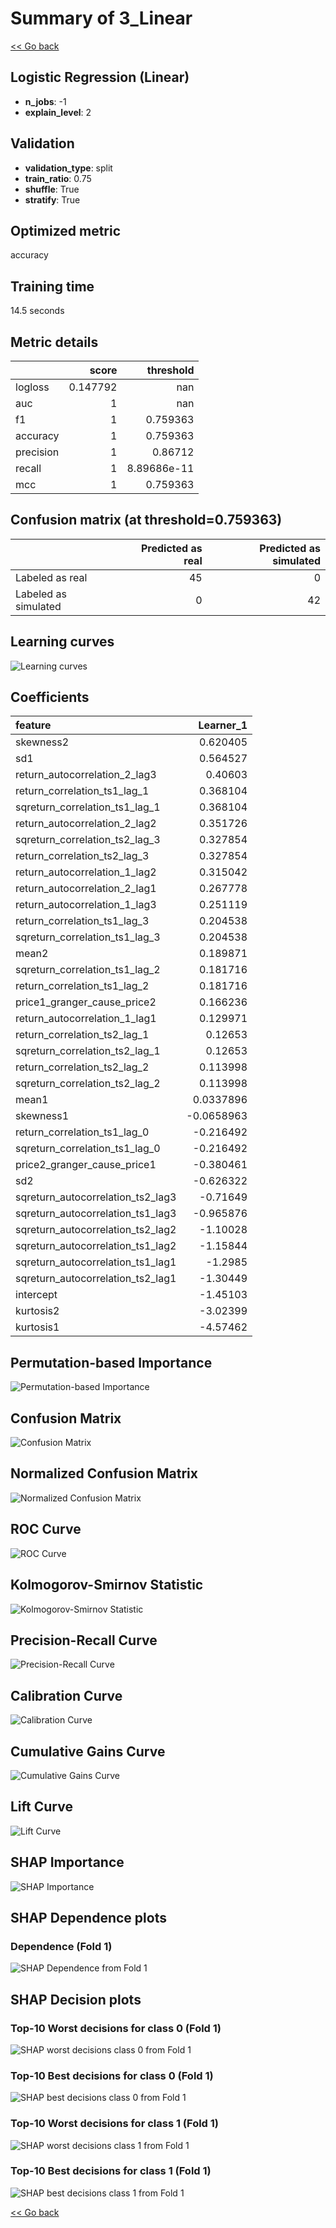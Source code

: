 # Summary of 3_Linear

[<< Go back](../README.md)


## Logistic Regression (Linear)
- **n_jobs**: -1
- **explain_level**: 2

## Validation
 - **validation_type**: split
 - **train_ratio**: 0.75
 - **shuffle**: True
 - **stratify**: True

## Optimized metric
accuracy

## Training time

14.5 seconds

## Metric details
|           |    score |     threshold |
|:----------|---------:|--------------:|
| logloss   | 0.147792 | nan           |
| auc       | 1        | nan           |
| f1        | 1        |   0.759363    |
| accuracy  | 1        |   0.759363    |
| precision | 1        |   0.86712     |
| recall    | 1        |   8.89686e-11 |
| mcc       | 1        |   0.759363    |


## Confusion matrix (at threshold=0.759363)
|                      |   Predicted as real |   Predicted as simulated |
|:---------------------|--------------------:|-------------------------:|
| Labeled as real      |                  45 |                        0 |
| Labeled as simulated |                   0 |                       42 |

## Learning curves
![Learning curves](learning_curves.png)

## Coefficients
| feature                           |   Learner_1 |
|:----------------------------------|------------:|
| skewness2                         |   0.620405  |
| sd1                               |   0.564527  |
| return_autocorrelation_2_lag3     |   0.40603   |
| return_correlation_ts1_lag_1      |   0.368104  |
| sqreturn_correlation_ts1_lag_1    |   0.368104  |
| return_autocorrelation_2_lag2     |   0.351726  |
| sqreturn_correlation_ts2_lag_3    |   0.327854  |
| return_correlation_ts2_lag_3      |   0.327854  |
| return_autocorrelation_1_lag2     |   0.315042  |
| return_autocorrelation_2_lag1     |   0.267778  |
| return_autocorrelation_1_lag3     |   0.251119  |
| return_correlation_ts1_lag_3      |   0.204538  |
| sqreturn_correlation_ts1_lag_3    |   0.204538  |
| mean2                             |   0.189871  |
| sqreturn_correlation_ts1_lag_2    |   0.181716  |
| return_correlation_ts1_lag_2      |   0.181716  |
| price1_granger_cause_price2       |   0.166236  |
| return_autocorrelation_1_lag1     |   0.129971  |
| return_correlation_ts2_lag_1      |   0.12653   |
| sqreturn_correlation_ts2_lag_1    |   0.12653   |
| return_correlation_ts2_lag_2      |   0.113998  |
| sqreturn_correlation_ts2_lag_2    |   0.113998  |
| mean1                             |   0.0337896 |
| skewness1                         |  -0.0658963 |
| return_correlation_ts1_lag_0      |  -0.216492  |
| sqreturn_correlation_ts1_lag_0    |  -0.216492  |
| price2_granger_cause_price1       |  -0.380461  |
| sd2                               |  -0.626322  |
| sqreturn_autocorrelation_ts2_lag3 |  -0.71649   |
| sqreturn_autocorrelation_ts1_lag3 |  -0.965876  |
| sqreturn_autocorrelation_ts2_lag2 |  -1.10028   |
| sqreturn_autocorrelation_ts1_lag2 |  -1.15844   |
| sqreturn_autocorrelation_ts1_lag1 |  -1.2985    |
| sqreturn_autocorrelation_ts2_lag1 |  -1.30449   |
| intercept                         |  -1.45103   |
| kurtosis2                         |  -3.02399   |
| kurtosis1                         |  -4.57462   |


## Permutation-based Importance
![Permutation-based Importance](permutation_importance.png)
## Confusion Matrix

![Confusion Matrix](confusion_matrix.png)


## Normalized Confusion Matrix

![Normalized Confusion Matrix](confusion_matrix_normalized.png)


## ROC Curve

![ROC Curve](roc_curve.png)


## Kolmogorov-Smirnov Statistic

![Kolmogorov-Smirnov Statistic](ks_statistic.png)


## Precision-Recall Curve

![Precision-Recall Curve](precision_recall_curve.png)


## Calibration Curve

![Calibration Curve](calibration_curve_curve.png)


## Cumulative Gains Curve

![Cumulative Gains Curve](cumulative_gains_curve.png)


## Lift Curve

![Lift Curve](lift_curve.png)



## SHAP Importance
![SHAP Importance](shap_importance.png)

## SHAP Dependence plots

### Dependence (Fold 1)
![SHAP Dependence from Fold 1](learner_fold_0_shap_dependence.png)

## SHAP Decision plots

### Top-10 Worst decisions for class 0 (Fold 1)
![SHAP worst decisions class 0 from Fold 1](learner_fold_0_shap_class_0_worst_decisions.png)
### Top-10 Best decisions for class 0 (Fold 1)
![SHAP best decisions class 0 from Fold 1](learner_fold_0_shap_class_0_best_decisions.png)
### Top-10 Worst decisions for class 1 (Fold 1)
![SHAP worst decisions class 1 from Fold 1](learner_fold_0_shap_class_1_worst_decisions.png)
### Top-10 Best decisions for class 1 (Fold 1)
![SHAP best decisions class 1 from Fold 1](learner_fold_0_shap_class_1_best_decisions.png)

[<< Go back](../README.md)
